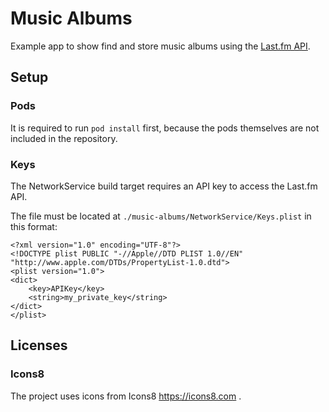 # Music Albums

Example app to show find and store music albums using the [Last.fm API](https://www.last.fm/api/intro).

## Setup

### Pods

It is required to run `pod install` first, because the pods themselves are not included in the repository.

### Keys

The NetworkService build target requires an API key to access the Last.fm API.

The file must be located at `./music-albums⁩/NetworkService⁩/Keys.plist` in this format:

```
<?xml version="1.0" encoding="UTF-8"?>
<!DOCTYPE plist PUBLIC "-//Apple//DTD PLIST 1.0//EN" "http://www.apple.com/DTDs/PropertyList-1.0.dtd">
<plist version="1.0">
<dict>
	<key>APIKey</key>
	<string>my_private_key</string>
</dict>
</plist>
```

## Licenses

### Icons8
The project uses icons from Icons8 https://icons8.com .
